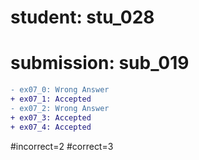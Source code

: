 # student: stu_028
# submission: sub_019

```diff
- ex07_0: Wrong Answer
+ ex07_1: Accepted
- ex07_2: Wrong Answer
+ ex07_3: Accepted
+ ex07_4: Accepted
```
#incorrect=2
#correct=3
